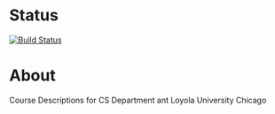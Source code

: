Status
========

[![Build Status](https://travis-ci.org/LoyolaChicagoCS/coursedescriptions.svg)](https://travis-ci.org/LoyolaChicagoCS/coursedescriptions)

About
==================

Course Descriptions for CS Department ant Loyola University Chicago


